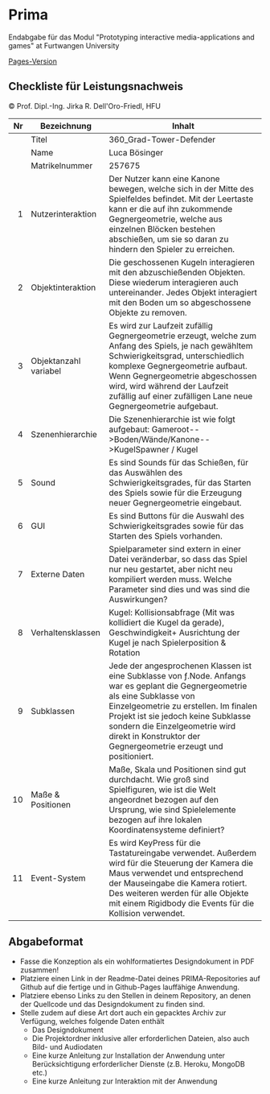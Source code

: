 # Prima
Endabgabe für das Modul "Prototyping interactive media-applications and games" at Furtwangen University

[Pages-Version](https://luca1107.github.io/L06_360_Defender/Main.html)


## Checkliste für Leistungsnachweis
© Prof. Dipl.-Ing. Jirka R. Dell'Oro-Friedl, HFU

| Nr | Bezeichnung           | Inhalt                                                                                                                                                                                                                                                                         |
|---:|-----------------------|--------------------------------------------------------------------------------------------------------------------------------------------------------------------------------------------------------------------------------------------------------------------------------|
|    | Titel                 |360_Grad-Tower-Defender
|    | Name                  |Luca Bösinger
|    | Matrikelnummer        |257675
|  1 | Nutzerinteraktion     | Der Nutzer kann eine Kanone bewegen, welche sich in der Mitte des Spielfeldes befindet. Mit der Leertaste kann er die auf ihn zukommende Gegnergeometrie, welche aus einzelnen Blöcken bestehen abschießen, um sie so daran zu hindern den Spieler zu erreichen.                                                                                                                                                 |
|  2 | Objektinteraktion     | Die geschossenen Kugeln interagieren mit den abzuschießenden Objekten. Diese wiederum interagieren auch untereinander. Jedes Objekt interagiert mit den Boden um so abgeschossene Objekte zu removen.                                                                                                                                                                                 |
|  3 | Objektanzahl variabel | Es wird zur Laufzeit zufällig Gegnergeometrie erzeugt, welche zum Anfang des Spiels, je nach gewähltem Schwierigkeitsgrad, unterschiedlich komplexe Gegnergeometrie aufbaut. Wenn Gegnergeometrie abgeschossen wird, wird während der Laufzeit zufällig auf einer zufälligen Lane neue Gegnergeometrie aufgebaut.                                                                                                                                                       |
|  4 | Szenenhierarchie      | Die Szenenhierarchie ist wie folgt aufgebaut: Gameroot-->Boden/Wände/Kanone-->KugelSpawner / Kugel || LanesRoot-->Lanes-->Gegnergeo-->Einzelgeo                                                                                                                                                          |
|  5 | Sound                 | Es sind Sounds für das Schießen, für das Auswählen des Schwierigkeitsgrades, für das Starten des Spiels sowie für die Erzeugung neuer Gegnergeometrie eingebaut.                                                          |
|  6 | GUI                   | Es sind Buttons für die Auswahl des Schwierigkeitsgrades sowie für das Starten des Spiels vorhanden.                                                                                   |
|  7 | Externe Daten         | Spielparameter sind extern in einer Datei veränderbar, so dass das Spiel nur neu gestartet, aber nicht neu kompiliert werden muss. Welche Parameter sind dies und was sind die Auswirkungen?                                                                                   |
|  8 | Verhaltensklassen     |  Kugel: Kollisionsabfrage (Mit was kollidiert die Kugel da gerade), Geschwindigkeit+ Ausrichtung der Kugel je nach Spielerposition & Rotation || QuadLane: Aufbau und Ausrichtung der Lanes auf der die Gegnergeometrie sich bewegt (setTransform) || Einzelgeometrie: Auswahl einer zufälligen Farbe für jeden Cube über ein ENUM und dazugehörig Erstellung eines Materials je nach Farbe(createMaterials), Kollisionsabfrage je nach Kollision mit Boden oder mit der Kugel (handleCollision). Gegnergeometrie: Aufbau der Gegnergeometrie über ein zufälliges Raster (Im Konstruktor), hier arbeite ich mit einer Map um doppelte Positionen zu vermeiden, jedoch klappt das noch nicht. (GetRandomEnum) erzeugt den zufälligen ENUM der an den Konstruktor der Einzelgeometrie übergeben wird.(Move) bewegt die gesammte Gegnergeometrie in Richtung des Spielers.(getPosX) ist dafür zuständig in der Main abzufragen ob die Gegnergeometrie den Spieler erreicht hat.                                                                                          |
|  9 | Subklassen            | Jede der angesprochenen Klassen ist eine Subklasse von ƒ.Node. Anfangs war es geplant die Gegnergeometrie als eine Subklasse von Einzelgeometrie zu erstellen. Im finalen Projekt ist sie jedoch keine Subklasse sondern die Einzelgeometrie wird direkt in Konstruktor der Gegnergeometrie erzeugt und positioniert.
| 10 | Maße & Positionen     | Maße, Skala und Positionen sind gut durchdacht. Wie groß sind Spielfiguren, wie ist die Welt angeordnet bezogen auf den Ursprung, wie sind Spielelemente bezogen auf ihre lokalen Koordinatensysteme definiert?                                                                |
| 11 | Event-System          | Es wird KeyPress für die Tastatureingabe verwendet. Außerdem wird für die Steuerung der Kamera die Maus verwendet und entsprechend der Mauseingabe die Kamera rotiert. Des weiteren werden für alle Objekte mit einem Rigidbody die Events für die Kollision verwendet.                                                                                                                                                                               |

## Abgabeformat
* Fasse die Konzeption als ein wohlformatiertes Designdokument in PDF zusammen!
* Platziere einen Link in der Readme-Datei deines PRIMA-Repositories auf Github auf die fertige und in Github-Pages lauffähige Anwendung.
* Platziere ebenso Links zu den Stellen in deinem Repository, an denen der Quellcode und das Designdokument zu finden sind.
* Stelle zudem auf diese Art dort auch ein gepacktes Archiv zur Verfügung, welches folgende Daten enthält
  * Das Designdokument 
  * Die Projektordner inklusive aller erforderlichen Dateien, also auch Bild- und Audiodaten
  * Eine kurze Anleitung zur Installation der Anwendung unter Berücksichtigung erforderlicher Dienste (z.B. Heroku, MongoDB etc.) 
  * Eine kurze Anleitung zur Interaktion mit der Anwendung


